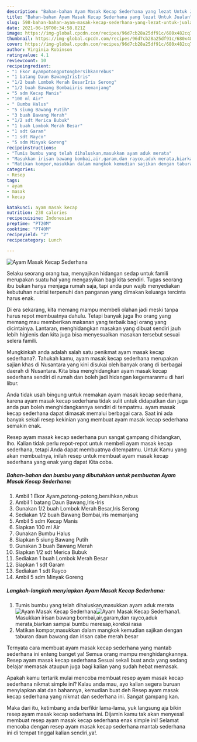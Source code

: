 ```yaml
---
description: "Bahan-bahan Ayam Masak Kecap Sederhana yang lezat Untuk Jualan"
title: "Bahan-bahan Ayam Masak Kecap Sederhana yang lezat Untuk Jualan"
slug: 598-bahan-bahan-ayam-masak-kecap-sederhana-yang-lezat-untuk-jualan
date: 2021-06-19T00:34:58.821Z
image: https://img-global.cpcdn.com/recipes/96d7cb28a25df91c/680x482cq70/ayam-masak-kecap-sederhana-foto-resep-utama.jpg
thumbnail: https://img-global.cpcdn.com/recipes/96d7cb28a25df91c/680x482cq70/ayam-masak-kecap-sederhana-foto-resep-utama.jpg
cover: https://img-global.cpcdn.com/recipes/96d7cb28a25df91c/680x482cq70/ayam-masak-kecap-sederhana-foto-resep-utama.jpg
author: Virginia Robinson
ratingvalue: 4.1
reviewcount: 10
recipeingredient:
- "1 Ekor Ayampotongpotongbersihkanrebus"
- "1 batang Daun BawangIrisIris"
- "1/2 buah Lombok Merah BesarIris Serong"
- "1/2 buah Bawang Bombaiiris memanjang"
- "5 sdm Kecap Manis"
- "100 ml Air"
- " Bumbu Halus"
- "5 siung Bawang Putih"
- "3 buah Bawang Merah"
- "1/2 sdt Merica Bubuk"
- "1 buah Lombok Merah Besar"
- "1 sdt Garam"
- "1 sdt Rayco"
- "5 sdm Minyak Goreng"
recipeinstructions:
- "Tumis bumbu yang telah dihaluskan,masukkan ayam aduk merata"
- "Masukkan irisan bawang bombai,air,garam,dan rayco,aduk merata,biarkan sampai bumbu meresap,koreksi rasa"
- "Matikan kompor,masukkan dalam mangkok kemudian sajikan dengan taburan daun bawang dan irisan cabe merah besar"
categories:
- Resep
tags:
- ayam
- masak
- kecap

katakunci: ayam masak kecap 
nutrition: 230 calories
recipecuisine: Indonesian
preptime: "PT20M"
cooktime: "PT40M"
recipeyield: "2"
recipecategory: Lunch

---
```



![Ayam Masak Kecap Sederhana](https://img-global.cpcdn.com/recipes/96d7cb28a25df91c/680x482cq70/ayam-masak-kecap-sederhana-foto-resep-utama.jpg)

Selaku seorang orang tua, menyajikan hidangan sedap untuk famili merupakan suatu hal yang mengasyikan bagi kita sendiri. Tugas seorang ibu bukan hanya menjaga rumah saja, tapi anda pun wajib menyediakan kebutuhan nutrisi terpenuhi dan panganan yang dimakan keluarga tercinta harus enak.

Di era  sekarang, kita memang mampu membeli olahan jadi meski tanpa harus repot membuatnya dahulu. Tetapi banyak juga lho orang yang memang mau memberikan makanan yang terbaik bagi orang yang dicintainya. Lantaran, menghidangkan masakan yang dibuat sendiri jauh lebih higienis dan kita juga bisa menyesuaikan masakan tersebut sesuai selera famili. 



Mungkinkah anda adalah salah satu penikmat ayam masak kecap sederhana?. Tahukah kamu, ayam masak kecap sederhana merupakan sajian khas di Nusantara yang kini disukai oleh banyak orang di berbagai daerah di Nusantara. Kita bisa menghidangkan ayam masak kecap sederhana sendiri di rumah dan boleh jadi hidangan kegemaranmu di hari libur.

Anda tidak usah bingung untuk memakan ayam masak kecap sederhana, karena ayam masak kecap sederhana tidak sulit untuk didapatkan dan juga anda pun boleh menghidangkannya sendiri di tempatmu. ayam masak kecap sederhana dapat dimasak memalui berbagai cara. Saat ini ada banyak sekali resep kekinian yang membuat ayam masak kecap sederhana semakin enak.

Resep ayam masak kecap sederhana pun sangat gampang dihidangkan, lho. Kalian tidak perlu repot-repot untuk membeli ayam masak kecap sederhana, tetapi Anda dapat membuatnya ditempatmu. Untuk Kamu yang akan membuatnya, inilah resep untuk membuat ayam masak kecap sederhana yang enak yang dapat Kita coba.

<!--inarticleads1-->

##### Bahan-bahan dan bumbu yang dibutuhkan untuk pembuatan Ayam Masak Kecap Sederhana:

1. Ambil 1 Ekor Ayam,potong-potong,bersihkan,rebus
1. Ambil 1 batang Daun Bawang,Iris-Iris
1. Gunakan 1/2 buah Lombok Merah Besar,Iris Serong
1. Sediakan 1/2 buah Bawang Bombai,iris memanjang
1. Ambil 5 sdm Kecap Manis
1. Siapkan 100 ml Air
1. Gunakan  Bumbu Halus
1. Siapkan 5 siung Bawang Putih
1. Gunakan 3 buah Bawang Merah
1. Siapkan 1/2 sdt Merica Bubuk
1. Sediakan 1 buah Lombok Merah Besar
1. Siapkan 1 sdt Garam
1. Sediakan 1 sdt Rayco
1. Ambil 5 sdm Minyak Goreng




<!--inarticleads2-->

##### Langkah-langkah menyiapkan Ayam Masak Kecap Sederhana:

1. Tumis bumbu yang telah dihaluskan,masukkan ayam aduk merata
<img src="https://img-global.cpcdn.com/steps/4e200c591870a743/160x128cq70/ayam-masak-kecap-sederhana-langkah-memasak-1-foto.jpg" alt="Ayam Masak Kecap Sederhana"><img src="https://img-global.cpcdn.com/steps/55bd54ecc2cb88ce/160x128cq70/ayam-masak-kecap-sederhana-langkah-memasak-1-foto.jpg" alt="Ayam Masak Kecap Sederhana">1. Masukkan irisan bawang bombai,air,garam,dan rayco,aduk merata,biarkan sampai bumbu meresap,koreksi rasa
1. Matikan kompor,masukkan dalam mangkok kemudian sajikan dengan taburan daun bawang dan irisan cabe merah besar




Ternyata cara membuat ayam masak kecap sederhana yang mantab sederhana ini enteng banget ya! Semua orang mampu menghidangkannya. Resep ayam masak kecap sederhana Sesuai sekali buat anda yang sedang belajar memasak ataupun juga bagi kalian yang sudah hebat memasak.

Apakah kamu tertarik mulai mencoba membuat resep ayam masak kecap sederhana nikmat simple ini? Kalau anda mau, ayo kalian segera buruan menyiapkan alat dan bahannya, kemudian buat deh Resep ayam masak kecap sederhana yang nikmat dan sederhana ini. Sangat gampang kan. 

Maka dari itu, ketimbang anda berfikir lama-lama, yuk langsung aja bikin resep ayam masak kecap sederhana ini. Dijamin kamu tak akan menyesal membuat resep ayam masak kecap sederhana enak simple ini! Selamat mencoba dengan resep ayam masak kecap sederhana mantab sederhana ini di tempat tinggal kalian sendiri,ya!.

